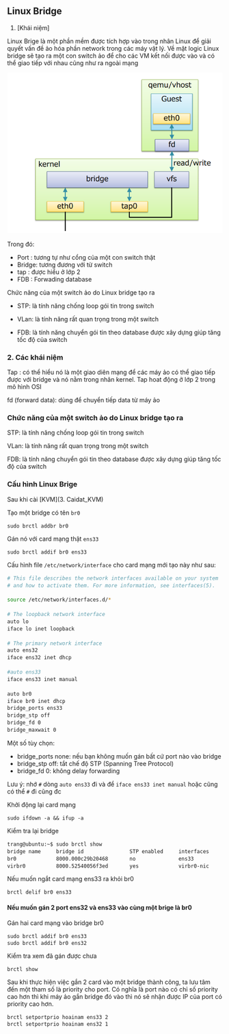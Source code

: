 
## Linux Bridge

1. [Khái niệm]



Linux Brige là một phần mềm được tích hợp vào trong nhân Linux để giải quyết vấn đề ảo hóa phần network trong các máy vật lý. Về mặt logic Linux bridge sẽ tạo ra một con switch ảo để cho các VM kết nối được vào và có thể giao tiếp với nhau cũng như ra ngoài mạng

<img src="img/1.png">

Trong đó:

* Port : tương tự như cổng của một con switch thật
* Bridge: tương đương với từ switch
* tap : được hiểu ở lớp 2
* FDB : Forwading database

Chức năng của một switch ảo do Linux bridge tạo ra

* STP: là tính năng chống loop gói tin trong switch

* VLan: là tính năng rất quan trọng trong một switch

* FDB: là tính năng chuyển gói tin theo database được xây dựng giúp tăng tốc độ của switch

### 2. Các khái niệm

Tap : có thể hiểu nó là một giao diên mạng để các máy ảo có thể giao tiếp được với bridge và nó nằm trong nhân kernel. Tap hoat động ở lớp 2 trong mô hình OSI

fd (forward data): dùng để chuyển tiếp data từ máy ảo

### Chức năng của một switch ảo do Linux bridge tạo ra

STP: là tính năng chống loop gói tin trong switch

VLan: là tính năng rất quan trọng trong một switch

FDB: là tính năng chuyển gói tin theo database được xây dựng giúp tăng tốc độ của switch

### Cấu hình Linux Brige

Sau khi cài [KVM](3. Caidat_KVM)

Tạo một bridge có tên `br0`

	sudo brctl addbr br0

Gán nó với card mạng thật `ens33`

	sudo brctl addif br0 ens33

Cấu hình file `/etc/network/interface` cho card mạng mới tạo này như sau:

```sh
# This file describes the network interfaces available on your system
# and how to activate them. For more information, see interfaces(5).

source /etc/network/interfaces.d/*

# The loopback network interface
auto lo
iface lo inet loopback

# The primary network interface
auto ens32
iface ens32 inet dhcp

#auto ens33
iface ens33 inet manual

auto br0
iface br0 inet dhcp
bridge_ports ens33
bridge_stp off
bridge_fd 0
bridge_maxwait 0
```

Một số tùy chọn:

* bridge_ports none: nếu bạn không muốn gán bất cứ port nào vào bridge
* bridge_stp off: tắt chế độ STP (Spanning Tree Protocol)
* bridge_fd 0: không delay forwarding

Lưu ý: nhớ `#` dòng `auto ens33` đi và để `iface ens33 inet manual` hoặc cũng có thể `#` đi cũng đc

Khởi động lại card mạng

	sudo ifdown -a && ifup -a

Kiểm tra lại bridge

```sh
trang@ubuntu:~$ sudo brctl show
bridge name     bridge id               STP enabled     interfaces
br0             8000.000c29b20468       no              ens33
virbr0          8000.52540056f3ed       yes             virbr0-nic
```

Nếu muốn ngắt card mạng ens33 ra khỏi br0

	brctl delif br0 ens33

#### Nếu muốn gán 2 port ens32 và ens33 vào cùng một brige là br0 

Gán hai card mạng vào bridge br0

	sudo brctl addif br0 ens33
	sudo brctl addif br0 ens32

Kiểm tra xem đã gán được chưa

	brctl show


Sau khi thực hiện việc gắn 2 card vào một bridge thành công, ta lưu tâm đến một tham số là priority cho port. Có nghĩa là port nào có chỉ số priority cao hơn thì khi máy ảo gắn bridge đó vào thì nó sẽ nhận được IP của port có priority cao hơn.

	brctl setportprio hoainam ens33 2
	brctl setportprio hoainam ens32 1



